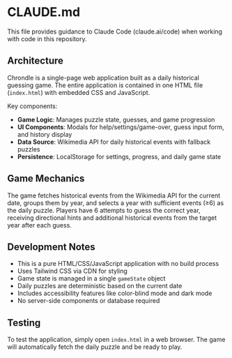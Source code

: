 # CLAUDE.md

This file provides guidance to Claude Code (claude.ai/code) when working with code in this repository.

## Architecture

Chrondle is a single-page web application built as a daily historical guessing game. The entire application is contained in one HTML file (`index.html`) with embedded CSS and JavaScript.

Key components:
- **Game Logic**: Manages puzzle state, guesses, and game progression
- **UI Components**: Modals for help/settings/game-over, guess input form, and history display
- **Data Source**: Wikimedia API for daily historical events with fallback puzzles
- **Persistence**: LocalStorage for settings, progress, and daily game state

## Game Mechanics

The game fetches historical events from the Wikimedia API for the current date, groups them by year, and selects a year with sufficient events (≥6) as the daily puzzle. Players have 6 attempts to guess the correct year, receiving directional hints and additional historical events from the target year after each guess.

## Development Notes

- This is a pure HTML/CSS/JavaScript application with no build process
- Uses Tailwind CSS via CDN for styling
- Game state is managed in a single `gameState` object
- Daily puzzles are deterministic based on the current date
- Includes accessibility features like color-blind mode and dark mode
- No server-side components or database required

## Testing

To test the application, simply open `index.html` in a web browser. The game will automatically fetch the daily puzzle and be ready to play.
